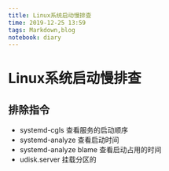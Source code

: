 ```yaml
---
title: Linux系统启动慢排查
time: 2019-12-25 13:59
tags: Markdown,blog
notebook: diary
---
```


#  Linux系统启动慢排查


## 排除指令

- systemd-cgls 查看服务的启动顺序
- systemd-analyze 查看启动时间
- systemd-analyze blame 查看启动占用的时间
- udisk.server 挂载分区的
